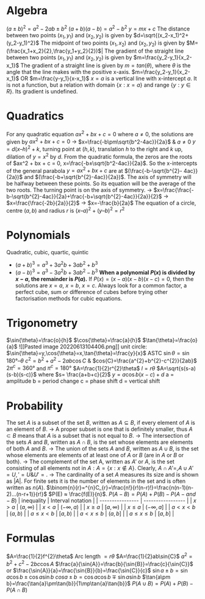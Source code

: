 # Algebra
$(a\pm b)^{2}=a^{2}-2ab\pm b^{2}$
$(a+b)(a-b) = a^{2} - b^{2}$
$y=mx+c$
The distance between two points $(x_1,y_1)$ and $(x_2,y_2)$ is given by $d=\sqrt{(x_2-x_1)^2+(y_2-y_1)^2}$
The midpoint of two points $(x_1,x_2)$ and $(x_2,y_2)$ is given by $M=(\frac{x_1+x_2}{2},\frac{y_1+y_2}{2})$|
The gradient of the straight line between two points $(x_1,y_1)$ and $(x_2,y_2)$ is given by $m=\frac{y_2-y_1}{x_2-x_1}$
The gradient of a straight line is given by $m = tan (θ)$, where $θ$ is the angle that the line makes with the positive x-axis.
$m=\frac{y_2-y_1}{x_2-x_1}$ OR $m=\frac{y-y_1}{x-x_1}$
$x= a$ is a vertical line with x-intercept $a$. It is not a function, but a relation with domain $\{x: x = a\}$ and range $\{y: y ∈ R\}$. Its gradient is undefined.
# Quadratics
 For any quadratic equation $ax^2 + bx + c = 0$ where $a ≠ 0$, the solutions are given by $ax^2 + bx + c = 0$ -> $x=\frac{-b\pm\sqrt{b^2-4ac}}{2a}$ & $a\ne 0$
 $y = d(x – h)^2 + k$, turning point at $(h, k)$,  translation $h$ to the right and $k$ up, dilation of $y=x^{2}$ by $d$.
 From the quadratic formula, the zeros are the roots of $ax^2 + bx + c = 0, x=\frac{-b±\sqrt{b^2-4ac}}{2a}$. So the x-intercepts of the general parabola $y = ax^2 + bx + c$ are at $(\frac{-b-\sqrt{b^{2}- 4ac}}{2a})$ and $(\frac{-b+\sqrt{b^{2}-4ac}}{2a})$.
The axis of symmetry will be halfway between these points. So its equation will be the average of the two roots. The turning point is on the axis of symmetry.
→ $x=\frac{\frac{-b-\sqrt{b^{2}-4ac}}{2a}+\frac{-b+\sqrt{b^{2}-4ac}}{2a}}{2}$
→ $x=\frac{\frac{-2b}{2a}}{2}$
→ $x=-\frac{b}{2a}$
The equation of a circle, centre $(a, b)$ and radius $r$ is $(x – a)^{2} + (y – b)^{2} = r^{2}$
# Polynomials
Quadratic, cubic, quartic, quintic
- $(a+b)^{3}=a^{3}+3a^{2}b+3ab^{2}+b^{3}$
- $(a-b)^3=a^{3}-3a^{2}b+3ab^{2}-b^{3}$
**When a polynomial $P(x)$ is divided by $x − a$, the remainder is $P(a)$.**
If $P(x) = (x − a)(x − b)(x − c) = 0$, then the solutions are $x = a$, $x = b$, $x = c$.
Always look for a common factor, a perfect cube, sum or difference of cubes before trying other factorisation methods for cubic equations.
# Trigonometry
$\sin{\theta}=\frac{o}{h}$ $\cos{\theta}=\frac{a}{h}$ $\tan{\theta}=\frac{o}{a}$
![[Pasted image 20220613104406.png]]
unit circle: $\sin{\theta}=y,\cos{\theta}=x,\tan{\theta}=\frac{y}{x}$
ASTC
$\sin{θ}=\sin{180°–θ}$
$c^{2}=b^{2}+a^{2}-2ab\cos{C}$ & $cos{C}=\frac{a^{2}+b^{2}-c^{2}}{2ab}$
$2π^{c} = 360°$ and $π^c = 180°$
$A=\frac{1}{2}r^{2}\theta$
$l=r\theta$
$A=\sqrt{s(s-a)(s-b)(s-c)}$ where $s= \frac{a+b+c}{2}$
$y=a\cos b{(x-c)}+d$
a = amplitude
b = period change
c = phase shift
d = vertical shift
# Probability
 The set $A$ is a subset of the set $B$, written as $A ⊆ B$, if every element of $A$ is an element of $B$.
→ A proper subset is one that is definitely smaller, thus $A ⊂ B$ means that $A$ is a subset that is not equal to $B$.
→ The intersection of the sets $A$ and $B$, written as $A ∩ B$, is the set whose elements are elements of both $A$ and $B$.
→ The union of the sets $A$ and $B$, written as $A ∪ B$, is the set whose elements are elements of at least one of $A$ or $B$ (are in $A$ or $B$ or both).
→ The complement of the set A, written as $A′$ or $A$, is the set consisting of all elements not in $A: A = \{x: x ∉ A\}$. Clearly, $A ∩ A' = , A ∪ A' = U,'=U \& U' = .$
→ The cardinality of a set $A$ measures its size and is shown as $|A|$. For finite sets it is the number of elements in the set and is often written as $n(A)$.
$\binom{n}{r}=^{n}C_{r}=\frac{n!}{r!(n-r)!}=\frac{n(n-1)(n-2)...(n-r+1)}{r!}$
$P(E) ≈ \frac{f(E)}{n}$.
$P(A-B) = P(A) + P(B) − P(A-and-B)$
| inequality       | Interval notation |
| ---------------- | ----------------- |
| $x>a$            | $(a,\infty)$      |
| $x<a$            | $(-\infty,a)$     |
| $x\geq a$        | $[a,\infty)$      |
| $x\leq a$        | $(-\infty,a]$     | 
| $a<x<b$          | $(a,b)$           |
| $a\leq x<b$      | $[a,b)$           |
| $a<x\leq b$      | $(a,b]$           |
| $a\leq x \leq b$ | $[a,b]$           |
# Formulas
$A=\frac{1}{2}f^{2}\theta$
Arc length $=r\theta$
$A=\frac{1}{2}ab\sin{C}$
$a^{2}=b^{2}+c^{2}-2bc\cos{A}$
$\frac{a}{\sin{A}}=\frac{b}{\sin{B}}=\frac{c}{\sin{C}}$ or $\frac{\sin{A}}{a}=\frac{\sin{B}}{b}=\frac{\sin{C}}{c}$
$\sin{a\pm b}=\sin{a}\cos{b}\pm\cos{a}\sin{b}$
$cos{a\pm b}=\cos{a}\cos{b}\mp\sin{a}\sin{b}$
$\tan{a\pm b}=\frac{\tan{a}\pm\tan{b}}{1\mp\tan{a}\tan{b}}$
$P(A\cup B)=P(A)+P(B)-P(A\cap B)$